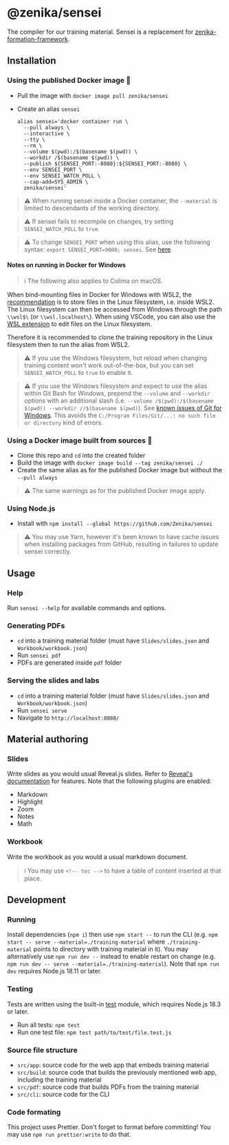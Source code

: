 # @zenika/sensei

The compiler for our training material. Sensei is a replacement for
[zenika-formation-framework](https://github.com/Zenika/zenika-formation-framework/).

## Installation

### Using the published Docker image 🐳

- Pull the image with `docker image pull zenika/sensei`
- Create an alias `sensei`

    ```shell
    alias sensei='docker container run \
      --pull always \
      --interactive \
      --tty \
      --rm \
      --volume $(pwd):/$(basename $(pwd)) \
      --workdir /$(basename $(pwd)) \
      --publish ${SENSEI_PORT:-8080}:${SENSEI_PORT:-8080} \
      --env SENSEI_PORT \
      --env SENSEI_WATCH_POLL \
      --cap-add=SYS_ADMIN \
      zenika/sensei'
    ```

> ⚠ When running sensei inside a Docker container, the `--material` is limited
> to descendants of the working directory.

> ⚠ If sensei fails to recompile on changes, try setting `SENSEI_WATCH_POLL` to
> `true`.

> ⚠ To change `SENSEI_PORT` when using this alias, use the following syntax:
> `export SENSEI_PORT=9000; sensei`. See
> [here](https://github.com/Zenika/sensei/issues/147#issuecomment-1091188979).

#### Notes on running in Docker for Windows

> ℹ️ The following also applies to Colima on macOS.

When bind-mounting files in Docker for Windows with WSL2,
the [recommendation](https://docs.docker.com/desktop/windows/wsl/#best-practices)
is to store files in the Linux filesystem, i.e. inside WSL2.
The Linux filesystem can then be accessed from Windows through the path `\\wsl$\` (or `\\wsl.localhost\`).
When using VSCode, you can also use the [WSL extension](https://marketplace.visualstudio.com/items?itemName=ms-vscode-remote.remote-wsl)
to edit files on the Linux filesystem.

Therefore it is recommended to clone the training repository in the Linux filesystem then to run the alias from WSL2.

> ⚠ If you use the Windows filesystem, hot reload when changing training content
> won't work out-of-the-box, but you can set `SENSEI_WATCH_POLL` to `true` to
> enable it.

> ⚠ If you use the Windows filesystem and expect to use the alias within Git Bash for Windows, prepend the
> `--volume` and `--workdir` options with an additional slash
> (i.e. `--volume /$(pwd):/$(basename $(pwd)) --workdir //$(basename $(pwd)`).
> See [known issues of Git for Windows](https://github.com/git-for-windows/build-extra/blob/main/ReleaseNotes.md#known-issues).
> This avoids the `C:/Program Files/Git/...: no such file or directory` kind of errors.

### Using a Docker image built from sources 🐳

- Clone this repo and `cd` into the created folder
- Build the image with `docker image build --tag zenika/sensei ./`
- Create the same alias as for the published Docker image but without the
  `--pull always`

> ⚠ The same warnings as for the published Docker image apply.

### Using Node.js

- Install with `npm install --global https://github.com/Zenika/sensei`

> ⚠ You may use Yarn, however it's been known to have cache issues when
> installing packages from GitHub, resulting in failures to update sensei
> correctly.

## Usage

### Help

Run `sensei --help` for available commands and options.

### Generating PDFs

- `cd` into a training material folder (must have `Slides/slides.json` and
  `Workbook/workbook.json`)
- Run `sensei pdf`
- PDFs are generated inside `pdf` folder

### Serving the slides and labs

- `cd` into a training material folder (must have `Slides/slides.json` and
  `Workbook/workbook.json`)
- Run `sensei serve`
- Navigate to `http://localhost:8080/`

## Material authoring

### Slides

Write slides as you would usual Reveal.js slides.
Refer to [Reveal's documentation](https://revealjs.com/) for features.
Note that the following plugins are enabled:
 - Markdown
 - Highlight
 - Zoom
 - Notes
 - Math

### Workbook

Write the workbook as you would a usual markdown document.

> ℹ You may use `<!-- toc -->` to have
> a table of content inserted at that place.

## Development

### Running

Install dependencies (`npm i`) then use `npm start --` to run the CLI
(e.g. `npm start -- serve --material=./training-material` where `./training-material`
points to directory with training material in it).
You may alternatively use `npm run dev --` instead to enable restart on change
(e.g. `npm run dev -- serve --material=./training-material`).
Note that `npm run dev` requires Node.js 18.11 or later.

### Testing

Tests are written using the built-in [test](https://nodejs.org/api/test.html)
module, which requires Node.js 18.3 or later.

- Run all tests: `npm test`
- Run one test file: `npm test path/to/test/file.test.js`

### Source file structure

- `src/app`: source code for the web app that embeds training material
- `src/build`: source code that builds the previously mentioned web app,
  including the training material
- `src/pdf`: source code that builds PDFs from the training material
- `src/cli`: source code for the CLI

### Code formating

This project uses Prettier. Don't forget to format before committing! You may
use `npm run prettier:write` to do that.
